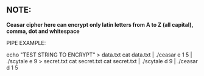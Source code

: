 
## NOTE: 
**Ceasar cipher here can encrypt only latin letters from A to Z (all capital), comma, dot and whitespace**

PIPE EXAMPLE:

echo "TEST STRING TO ENCRYPT" > data.txt
cat data.txt | ./ceasar e 1 5 | ./scytale e 9 > secret.txt
cat secret.txt
cat secret.txt | ./scytale d 9 | ./ceasar d 1 5

